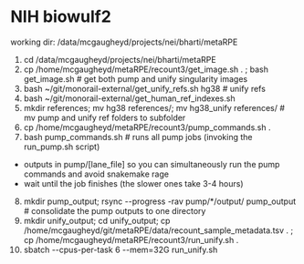 # NIH biowulf2

working dir: /data/mcgaugheyd/projects/nei/bharti/metaRPE

1. cd /data/mcgaugheyd/projects/nei/bharti/metaRPE
2. cp /home/mcgaugheyd/metaRPE/recount3/get_image.sh . ; bash get_image.sh # get both pump and unify singularity images
3. bash ~/git/monorail-external/get_unify_refs.sh hg38 # unify refs
4. bash ~/git/monorail-external/get_human_ref_indexes.sh
5. mkdir references; mv hg38 references/; mv hg38_unify references/ # mv pump and unify ref folders to subfolder
6. cp /home/mcgaugheyd/metaRPE/recount3/pump_commands.sh . 
7. bash pump_commands.sh # runs all pump jobs (invoking the run_pump.sh script)
  - outputs in pump/[lane_file] so you can simultaneously run the pump commands and avoid snakemake rage
  - wait until the job finishes (the slower ones take 3-4 hours)
8. mkdir pump_output; rsync --progress -rav pump/*/output/ pump_output # consolidate the pump outputs to one directory
9. mkdir unify_output; cd unify_output; cp /home/mcgaugheyd/git/metaRPE/data/recount_sample_metadata.tsv . ; cp /home/mcgaugheyd/metaRPE/recount3/run_unify.sh .
10. sbatch --cpus-per-task 6 --mem=32G run_unify.sh
